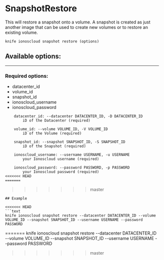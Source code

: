 # SnapshotRestore

This will restore a snapshot onto a volume. A snapshot is created as just another image that can be used to create new volumes or to restore an existing volume.

    knife ionoscloud snapshot restore (options)


## Available options:
---

### Required options:
* datacenter_id
* volume_id
* snapshot_id
* ionoscloud_username
* ionoscloud_password

```
    datacenter_id: --datacenter DATACENTER_ID, -D DATACENTER_ID
        iD of the Datacenter (required)

    volume_id: --volume VOLUME_ID, -V VOLUME_ID
        iD of the Volume (required)

    snapshot_id: --snapshot SNAPSHOT_ID, -S SNAPSHOT_ID
        iD of the Snapshot (required)

    ionoscloud_username: --username USERNAME, -u USERNAME
        your Ionoscloud username (required)

    ionoscloud_password: --password PASSWORD, -p PASSWORD
        your Ionoscloud password (required)
<<<<<<< HEAD
=======

```
>>>>>>> master

```
## Example

<<<<<<< HEAD
```text
knife ionoscloud snapshot restore --datacenter DATACENTER_ID --volume VOLUME_ID --snapshot SNAPSHOT_ID --username USERNAME --password PASSWORD
```
=======
    knife ionoscloud snapshot restore --datacenter DATACENTER_ID --volume VOLUME_ID --snapshot SNAPSHOT_ID --username USERNAME --password PASSWORD
>>>>>>> master
